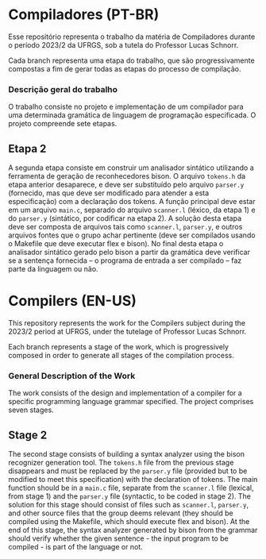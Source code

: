 # Compiladores (PT-BR)

Esse repositório representa o trabalho da matéria de Compiladores durante o período 2023/2 da UFRGS, sob a tutela do Professor Lucas Schnorr.

Cada branch representa uma etapa do trabalho, que são progressivamente compostas a fim de gerar todas as etapas do processo de compilação.

### Descrição geral do trabalho

O trabalho consiste no projeto e implementação de um compilador para uma determinada gramática de linguagem de programação especificada. O projeto compreende sete etapas.

## Etapa 2

A segunda etapa consiste em construir um analisador sintático utilizando a ferramenta de geração de reconhecedores bison. O arquivo ```tokens.h``` da etapa anterior desaparece, e deve ser substituído pelo arquivo ```parser.y``` (fornecido, mas que deve ser modificado para atender a esta especificação) com a declaração dos tokens. A função principal deve estar em um arquivo ```main.c```, separado do arquivo ```scanner.l``` (léxico, da etapa 1) e do ```parser.y``` (sintático, por codificar na etapa 2). A solução desta etapa deve ser composta de arquivos tais como ```scanner.l```, ```parser.y```, e outros arquivos fontes que o grupo achar pertinente (deve ser compilados usando o Makefile que deve executar flex e bison). No final desta etapa o analisador sintático gerado pelo bison a partir da gramática deve verificar se a sentença fornecida – o programa de entrada a ser compilado – faz parte da linguagem ou não.

# Compilers (EN-US)

This repository represents the work for the Compilers subject during the 2023/2 period at UFRGS, under the tutelage of Professor Lucas Schnorr.

Each branch represents a stage of the work, which is progressively composed in order to generate all stages of the compilation process.

### General Description of the Work

The work consists of the design and implementation of a compiler for a specific programming language grammar specified. The project comprises seven stages.

## Stage 2

The second stage consists of building a syntax analyzer using the bison recognizer generation tool. The ```tokens.h``` file from the previous stage disappears and must be replaced by the ```parser.y``` file (provided but to be modified to meet this specification) with the declaration of tokens. The main function should be in a ```main.c``` file, separate from the ```scanner.l``` file (lexical, from stage 1) and the ```parser.y``` file (syntactic, to be coded in stage 2). The solution for this stage should consist of files such as ```scanner.l```, ```parser.y```, and other source files that the group deems relevant (they should be compiled using the Makefile, which should execute flex and bison). At the end of this stage, the syntax analyzer generated by bison from the grammar should verify whether the given sentence - the input program to be compiled - is part of the language or not.
